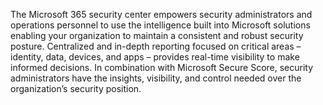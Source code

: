 The Microsoft 365 security center empowers security administrators and operations personnel to use the intelligence built into Microsoft solutions enabling your organization to maintain a consistent and robust security posture. Centralized and in-depth reporting focused on critical areas – identity, data, devices, and apps – provides real-time visibility to make informed decisions. In combination with Microsoft Secure Score, security administrators have the insights, visibility, and control needed over the organization’s security position.